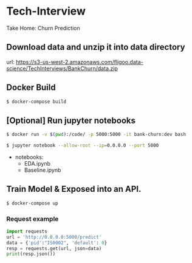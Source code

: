# Tech-Interview
Take Home: Churn Prediction

## Download data and unzip it into data directory
url: https://s3-us-west-2.amazonaws.com/fligoo.data-science/TechInterviews/BankChurn/data.zip

## Docker Build
```sh
$ docker-compose build
```

## [Optional] Run jupyter notebooks
```sh
$ docker run -v $(pwd):/code/ -p 5000:5000 -it bank-churn:dev bash
```

```sh
$ jupyter notebook --allow-root --ip=0.0.0.0 --port 5000
```

- notebooks:
    -  EDA.ipynb
    -  Baseline.ipynb


## Train Model & Exposed into an API.
```sh
$ docker-compose up
```

### Request example
```python
import requests
url = 'http://0.0.0.0:5000/predict'
data = {'pid':"IS0002", 'default': 0}
resp = requests.get(url, json=data)
print(resp.json())
```